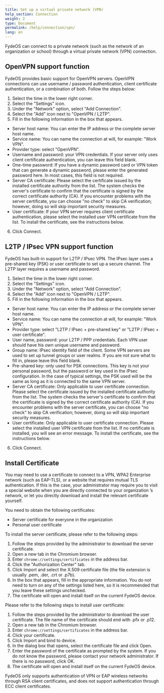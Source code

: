```yaml
---
title: Set up a virtual private network (VPN)
help_section: Connection
weight: 2
type: Document
permalink: /help/connection/vpn/
lang: en
---
```


FydeOS can connect to a private network (such as the network of an organization or school) through a virtual private network (VPN) connection.

## OpenVPN support function

FydeOS provides basic support for OpenVPN servers. OpenVPN connections can use username / password authentication, client certificate authentication, or a combination of both. Follow the steps below:

1. Select the time in the lower right corner.
2. Select the "Settings" icon.
3. Under the "Network" option, select "Add Connection".
4. Select the "Add" icon next to "OpenVPN / L2TP".
5. Fill in the following information in the box that appears.
 - Server host name: You can enter the IP address or the complete server host name.
 - Service name: You can name the connection at will, for example: "Work VPN".
 - Provider type: select "OpenVPN".
 - Username and password: your VPN credentials. If your server only uses client certificate authentication, you can leave this field blank.
 - One-time password: If you have a dynamic password card or VPN token that can generate a dynamic password, please enter the generated password here. In most cases, this field is not required.
 - Server CA certificate: Please select the certificate issued by the installed certificate authority from the list. The system checks the server's certificate to confirm that the certificate is signed by the correct certificate authority (CA). If you encounter problems with the server certificate, you can choose "no check" to skip CA verification; however, doing so will skip important security measures.
 - User certificate: If your VPN server requires client certificate authentication, please select the installed user VPN certificate from the list. To install the certificate, see the instructions below.
6. Click Connect.

## L2TP / IPsec VPN support function

FydeOS has built-in support for L2TP / IPsec VPN. The IPsec layer uses a pre-shared key (PSK) or user certificate to set up a secure channel. The L2TP layer requires a username and password.

1. Select the time in the lower right corner.
2. Select the "Settings" icon.
3. Under the "Network" option, select "Add Connection".
4. Select the "Add" icon next to "OpenVPN / L2TP".
5. Fill in the following information in the box that appears.
 - Server host name: You can enter the IP address or the complete server host name.
 - Service name: You can name the connection at will, for example: "Work VPN".
 - Provider type: select "L2TP / IPsec + pre-shared key" or "L2TP / IPsec + user certificate".
 - User name, password: your L2TP / PPP credentials. Each VPN user should have his own unique username and password.
 - Group name: IPsec identity field of the client. Some VPN servers are used to set up tunnel groups or user realms. If you are not sure what to fill in, please leave this field blank.
 - Pre-shared key: only used for PSK connections. This key is not your personal password, but the password or key used in the IPsec configuration. In the case of typical settings, the PSK used will be the same as long as it is connected to the same VPN server.
 - Server CA certificate: Only applicable to user certificate connection. Please select the certificate issued by the installed certificate authority from the list. The system checks the server's certificate to confirm that the certificate is signed by the correct certificate authority (CA). If you encounter problems with the server certificate, you can choose "no check" to skip CA verification; however, doing so will skip important security measures.
 - User certificate: Only applicable to user certificate connection. Please select the installed user VPN certificate from the list. If no certificate is installed, you will see an error message. To install the certificate, see the instructions below.
6. Click Connect.

## Install Certificate

You may need to use a certificate to connect to a VPN, WPA2 Enterprise network (such as EAP-TLS), or a website that requires mutual TLS authentication. If this is the case, your administrator may require you to visit a special website when you are directly connected to your organization ’s network, or let you directly download and install the relevant certificate yourself.

You need to obtain the following certificates:
- Server certificate for everyone in the organization
- Personal user certificate

To install the server certificate, please refer to the following steps:
1. Follow the steps provided by the administrator to download the server certificate.
2. Open a new tab in the Chromium browser.
3. Enter `chrome://settings/certificates` in the address bar.
4. Click the "Authorization Center" tab.
5. Click Import and select the X.509 certificate file (the file extension is usually .pem, .der, .crt or .p7b).
6. In the box that appears, fill in the appropriate information. You do not need to turn on any of the settings listed here, so it is recommended that you leave these settings unchecked.
7. The certificate will open and install itself on the current FydeOS device.

Please refer to the following steps to install user certificate:
1. Follow the steps provided by the administrator to download the user certificate. The file name of the certificate should end with .pfx or .p12.
2. Open a new tab in the Chromium browser.
3. Enter `chrome://settings/certificates` in the address bar.
4. Click your certificate.
5. Click Import and bind to device.
6. In the dialog box that opens, select the certificate file and click Open.
7. Enter the password of the certificate as prompted by the system. If you do not know the password, please contact your network administrator. If there is no password, click OK.
8. The certificate will open and install itself on the current FydeOS device.

FydeOS only supports authentication of VPN or EAP wireless networks through RSA client certificates, and does not support authentication through ECC client certificates.
